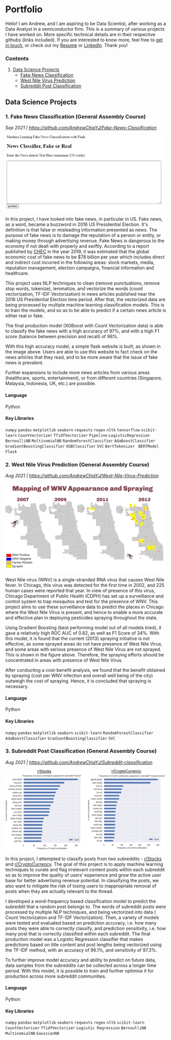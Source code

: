 # Portfolio

Hello! I am Andrew, and I am aspiring to be Data Scientist, after working as a Data Analyst in a semiconductor firm. This is a summary of various projects I have worked on. More specific technical details are in their respective githubs (links included). If you are interested to know more, feel free to [get in touch](mailto:chiayj95@hotmail.com), or check out my [Resume](../master/Resume_Chia%20Yih%20Jeng.pdf) or [LinkedIn](https://www.linkedin.com/in/andrewchiayj/). Thank you! 


### Contents

1. [Data Science Projects](#Data-Science-Projects)
    - [Fake News Classification](#1.-Fake-News-Classification-(General-Assembly-Course))
    - [West Nile Virus Prediction](#2.-West-Nile-Virus-Prediction-(General-Assembly-Course))
    - [Subreddit Post Classification](#3.-Subreddit-Post-Classification-(General-Assembly-Course))

## Data Science Projects

### 1. Fake News Classification (General Assembly Course)

*Sep 2021 | https://github.com/AndrewChiaYJ/Fake-News-Classification*

<img src="./Visualisations/Fake_News_Classifications.png">

In this project, I have looked into fake news, in particular in US. Fake news, as a word, became a buzzword in 2016 US Presidential Election. It's definition is that false or misleading information presented as news. The purpose of fake news is to damage the reputation of a person or entity, or making money through advertising revenue. Fake News is dangerous to the economy if not dealt with properly and swiftly. According to a report published by  [CHEC](https://s3.amazonaws.com/media.mediapost.com/uploads/EconomicCostOfFakeNews.pdf)  in the year 2019, it was estimated that the global economic cost of fake news to be $78 billion per year which includes direct and indirect cost incurred in the following areas: stock markets, media, reputation management, election campaigns, financial information and healthcare.

This project uses NLP techniques to clean (remove punctuations, remove stop words, tokenize), lemmatize, and vectorize the words (count vectorization, TF-IDF Vectorization) in news articles published near the 2016 US Presidential Election time period. After that, the vectorized data are being processed by multiple machine learning classification models. This is to train the models, and so as to be able to predict if a certain news article is either real or fake.

The final production model (XGBoost with Count Vectorization data) is able to classify the fake news with a high accuracy of 97%, and with a high F1 score (balance between precision and recall) of 98%. 

With this high accuracy model, a simple flask website is built, as shown in the image above. Users are able to use this website to fact check on the news articles that they read, and to be more aware that the issue of fake news is prevalent. 

Further expansions to include more news articles from various areas (healthcare, sports, entertainment), or from different countries (Singapore, Malaysia, Indonesia, UK, etc.) are possible.

#### Language

Python

#### Key Libraries

`numpy` `pandas` `matplotlib` `seaborn` `requests` `regex` `nltk` `tensorflow` `scikit-learn` `CountVectorizer` `TfidfVectorizer` `Pipeline` `LogisticRegression` `BernoulliNB` `MultinomialNB` `RandomForestClassifier` `AdaBoostClassifier` `GradientBoostingClassifier` `XGBClassifier` `SVC` `BertTokenizer ` `BERTModel` `Flask` 


### 2. West Nile Virus Prediction (General Assembly Course)

*Aug 2021 | https://github.com/AndrewChiaYJ/West-Nile-Virus-Prediction*

<img src="./Visualisations/West_Nile_Virus_Prediction.PNG">

West Nile virus (WNV) is a single-stranded RNA virus that causes West Nile fever. In Chicago, this virus was detected for the first time in 2002, and 225 human cases were reported that year. In view of presence of this virus, Chicago Department of Public Health (CDPH) has set up a surveillance and control system to trap mosquitos and test for the presence of WNV. This project aims to use these surveillance data to predict the places in Chicago where the West Nile Virus is present, and hence to enable a more accurate and effective plan in deploying pesticides spraying throughout the state. 

Using Gradient Boosting (best performing model out of all models tried), it gave a relatively high ROC AUC of 0.82, as well as F1 Score of 34%.  With this model, it is found that the current (2013) spraying initiative is not effective, as some sprayed areas do not have presence of West Nile Virus, and some areas with serious presence of West Nile Virus are not sprayed. This is shown in the figure above. Therefore, the spraying efforts should be concentrated in areas with presence of West Nile Virus.

After conducting a cost-benefit analysis, we found that the benefit obtained by spraying (cost per WNV infection and overall well being of the city) outweigh the cost of spraying. Hence, it is concluded that spraying is necessary. 

#### Language

Python

#### Key Libraries

`numpy` `pandas` `matplotlib` `seaborn` `scikit-learn` `RandomForestClassifier` `AdaBoostClassifier` `GradientBoostingClassifier` `SVC` 


### 3. Subreddit Post Classification (General Assembly Course)

*Aug 2021 | https://github.com/AndrewChiaYJ/Subreddit-classification*

<img src="./Visualisations/Subreddit_classification.PNG">

In this project, I attempted to classify posts from two subreddits -  [r/Stocks](https://www.reddit.com/r/stocks/)  and  [r/CryptoCurrency](https://www.reddit.com/r/cryptocurrency/).  The goal of this project is to apply machine learning techniques to curate and flag irrelevant content posts within each subreddit so as to improve the quality of users’ experience and grow the active user base for better advertising revenue potential. In classifying the posts, we also want to mitigate the risk of losing users to inappropriate removal of posts when they are actually relevant to the thread.

I developed a word-frequency based classification model to predict the subreddit that a random post belongs to. The words of subreddit posts were processed by multiple NLP techniques, and being vectorized into data ( Count Vectorization and TF-IDF Vectorization). Then, a variety of models were tested and evaluated based on prediction accuracy, i.e. how many posts they were able to correctly classify, and prediction sensitivity, i.e. how many  post that is correctly classified within each subreddit. The final production model was a Logistic Regression classifier that makes predictions based on title content and post lengths being vectorized using the TF-IDF method, with an accuracy of 96.1%, and sensitivity of 97.3%. 

To further improve model accuracy and ability to predict on future data, data samples from the subreddits can be collected across a longer time period.  With this model, it is possible to train and further optimise it for production across more subreddit communities. 

#### Language

Python

#### Key Libraries

`numpy` `pandas` `matplotlib` `seaborn` `requests` `regex` `nltk` `scikit-learn` `CountVectorizer` `TfidfVectorizer` `Logistic Regression` `BernoulliNB` `MultinomialNB` `GaussianNB`


